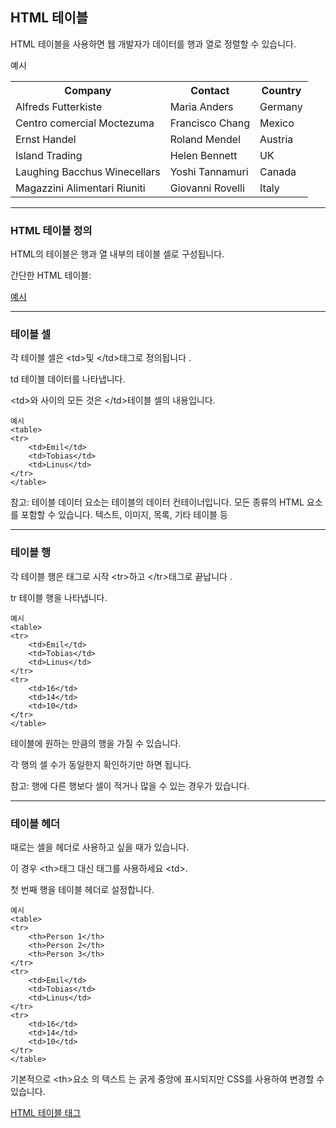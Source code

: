## HTML 테이블
HTML 테이블을 사용하면 웹 개발자가 데이터를 행과 열로 정렬할 수 있습니다.

예시
<table>
  <tr>
    <th>Company</th>
    <th>Contact</th>
    <th>Country</th>
  </tr>
  <tr>
    <td>Alfreds Futterkiste</td>
    <td>Maria Anders</td>
    <td>Germany</td>
  </tr>
  <tr>
    <td>Centro comercial Moctezuma</td>
    <td>Francisco Chang</td>
    <td>Mexico</td>
  </tr>
  <tr>
    <td>Ernst Handel</td>
    <td>Roland Mendel</td>
    <td>Austria</td>
  </tr>
  <tr>
    <td>Island Trading</td>
    <td>Helen Bennett</td>
    <td>UK</td>
  </tr>
  <tr>
    <td>Laughing Bacchus Winecellars</td>
    <td>Yoshi Tannamuri</td>
    <td>Canada</td>
  </tr>
  <tr>
    <td>Magazzini Alimentari Riuniti</td>
    <td>Giovanni Rovelli</td>
    <td>Italy</td>
  </tr>
</table>

***
### HTML 테이블 정의
HTML의 테이블은 행과 열 내부의 테이블 셀로 구성됩니다.

간단한 HTML 테이블:

[예시](./W3_HTML_day12-1-1.html)

***
### 테이블 셀
각 테이블 셀은 \<td>및 \</td>태그로 정의됩니다 .

td 테이블 데이터를 나타냅니다.

\<td>와 사이의 모든 것은 \</td>테이블 셀의 내용입니다.

    예시
    <table>
    <tr>
        <td>Emil</td>
        <td>Tobias</td>
        <td>Linus</td>
    </tr>
    </table>

참고: 테이블 데이터 요소는 테이블의 데이터 컨테이너입니다.
모든 종류의 HTML 요소를 포함할 수 있습니다. 텍스트, 이미지, 목록, 기타 테이블 등

***
### 테이블 행
각 테이블 행은 태그로 시작 \<tr>하고 \</tr>태그로 끝납니다 .

tr 테이블 행을 나타냅니다.

    예시
    <table>
    <tr>
        <td>Emil</td>
        <td>Tobias</td>
        <td>Linus</td>
    </tr>
    <tr>
        <td>16</td>
        <td>14</td>
        <td>10</td>
    </tr>
    </table>

테이블에 원하는 만큼의 행을 가질 수 있습니다. 

각 행의 셀 수가 동일한지 확인하기만 하면 됩니다.

참고: 행에 다른 행보다 셀이 적거나 많을 수 있는 경우가 있습니다. 

***
### 테이블 헤더
때로는 셀을 헤더로 사용하고 싶을 때가 있습니다. 

이 경우 \<th>태그 대신 태그를 사용하세요 \<td>.


첫 번째 행을 테이블 헤더로 설정합니다.

    예시
    <table>
    <tr>
        <th>Person 1</th>
        <th>Person 2</th>
        <th>Person 3</th>
    </tr>
    <tr>
        <td>Emil</td>
        <td>Tobias</td>
        <td>Linus</td>
    </tr>
    <tr>
        <td>16</td>
        <td>14</td>
        <td>10</td>
    </tr>
    </table>

기본적으로 \<th>요소 의 텍스트 는 굵게 중앙에 표시되지만 CSS를 사용하여 변경할 수 있습니다.

[HTML 테이블 태그](https://www.w3schools.com/tags/default.asp)
